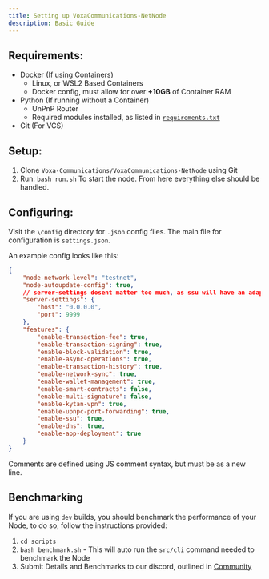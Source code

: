 ```yaml
---
title: Setting up VoxaCommunications-NetNode
description: Basic Guide
---
```


## Requirements:

- Docker (If using Containers)
    - Linux, or WSL2 Based Containers
    - Docker config, must allow for over **+10GB** of Container RAM
- Python (If running without a Container)
    - UnPnP Router
    - Required modules installed, as listed in [`requirements.txt`](https://github.com/Voxa-Communications/VoxaCommunications-NetNode/blob/dev/requirements.txt)
- Git (For VCS)

## Setup:
1. Clone `Voxa-Communications/VoxaCommunications-NetNode` using Git
2. Run: `bash run.sh` To start the node. From here everything else should be handled.

## Configuring:
Visit the `\config` directory for `.json` config files. The main file for configuration is `settings.json`.

An example config looks like this:
```json
{
    "node-network-level": "testnet",
    "node-autoupdate-config": true,
    // server-settings dosent matter too much, as ssu will have an adapter/translator that allows p2p requests to access this internal api
    "server-settings": {
        "host": "0.0.0.0",
        "port": 9999
    },
    "features": {
        "enable-transaction-fee": true,
        "enable-transaction-signing": true,
        "enable-block-validation": true,
        "enable-async-operations": true,
        "enable-transaction-history": true,
        "enable-network-sync": true,
        "enable-wallet-management": true,
        "enable-smart-contracts": false,
        "enable-multi-signature": false,
        "enable-kytan-vpn": true,
        "enable-upnpc-port-forwarding": true,
        "enable-ssu": true,
        "enable-dns": true,
        "enable-app-deployment": true
    }
}
```
Comments are defined using JS comment syntax, but must be as a new line.

## Benchmarking
If you are using `dev` builds, you should benchmark the performance of your Node, to do so, follow the instructions provided:

1. `cd scripts`
2. `bash benchmark.sh` - This will auto run the `src/cli` command needed to benchmark the Node
3. Submit Details and Benchmarks to our discord, outlined in [Community](general/community)